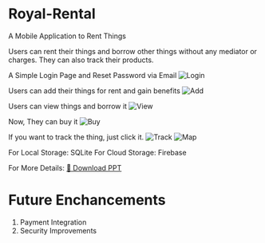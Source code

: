 # Royal-Rental
A Mobile Application to Rent Things

Users can rent their things and borrow other things without any mediator or charges.
They can also track their products.

A Simple Login Page and Reset Password via Email
![Login](https://github.com/Afzal-KSL/Royal-Rental/blob/365cbabf14c1997c814c229db9e64ffcce8ddb4b/assests/images/login.jpg)

Users can add their things for rent and gain benefits
![Add](https://github.com/Afzal-KSL/Royal-Rental/blob/34805d3c33d95c0c7496568dbcac059254b89df8/assests/images/add.jpg)

Users can view things and borrow it
![View](https://github.com/Afzal-KSL/Royal-Rental/blob/365cbabf14c1997c814c229db9e64ffcce8ddb4b/assests/images/view.jpg)

Now, They can buy it
![Buy](https://github.com/Afzal-KSL/Royal-Rental/blob/365cbabf14c1997c814c229db9e64ffcce8ddb4b/assests/images/buy.jpg)

If you want to track the thing, just click it.
![Track](https://github.com/Afzal-KSL/Royal-Rental/blob/365cbabf14c1997c814c229db9e64ffcce8ddb4b/assests/images/track.jpg)
![Map](https://github.com/Afzal-KSL/Royal-Rental/blob/365cbabf14c1997c814c229db9e64ffcce8ddb4b/assests/images/map.jpg)

For Local Storage: SQLite
For Cloud Storage: Firebase

For More Details: [📄 Download PPT](https://github.com/Afzal-KSL/Royal-Rental/blob/34805d3c33d95c0c7496568dbcac059254b89df8/assests/docs/Royal%20Rental%20PPT.pptx)

# Future Enchancements

1. Payment Integration
2. Security Improvements
